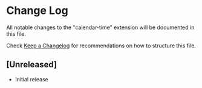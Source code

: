 # Change Log

All notable changes to the "calendar-time" extension will be documented in this file.

Check [Keep a Changelog](http://keepachangelog.com/) for recommendations on how to structure this file.

## [Unreleased]

- Initial release